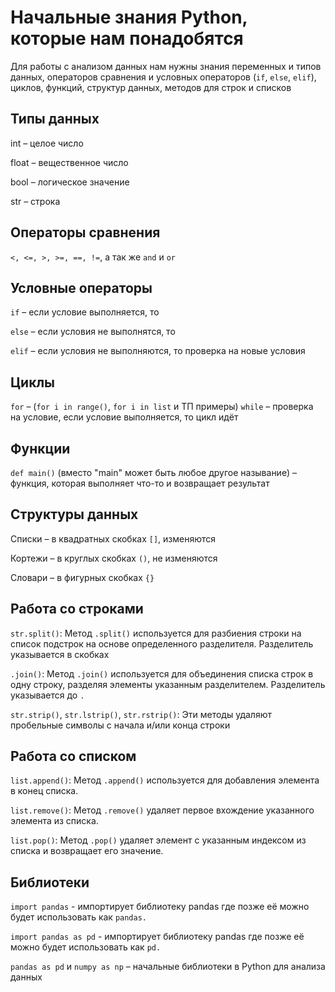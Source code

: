 # Начальные знания Python, которые нам понадобятся

Для работы с анализом данных нам нужны знания переменных и типов данных, операторов сравнения и условных
операторов (`if`, `else`, `elif`), циклов, функций, структур данных, методов для строк и списков

## Типы данных

int – целое число

float – вещественное число

bool – логическое значение

str – строка

## Операторы сравнения

`<, <=, >, >=, ==, !=`, а так же `and` и `or`

## Условные операторы

`if` – если условие выполняется, то

`else` – если условия не выполнятся, то

`elif` – если условия не выполняются, то проверка на новые условия

## Циклы

`for` – (`for i in range()`, `for i in list` и ТП примеры)
`while` – проверка на условие, если условие выполняется, то цикл идёт

## Функции

`def main()` (вместо "main" может быть любое другое называние) – функция, которая выполняет что-то и возвращает
результат

## Структуры данных

Списки – в квадратных скобках `[]`, изменяются

Кортежи – в круглых скобках `()`, не изменяются

Словари – в фигурных скобках `{}`

## Работа со строками

`str.split()`: Метод `.split()` используется для разбиения строки на список подстрок на основе определенного
разделителя. Разделитель указывается в скобках

`.join()`: Метод `.join()` используется для объединения списка строк в одну строку, разделяя элементы указанным
разделителем. Разделитель указывается до `.`

`str.strip()`, `str.lstrip()`, `str.rstrip()`: Эти методы удаляют пробельные символы с начала и/или конца строки

## Работа со списком

`list.append()`: Метод `.append()` используется для добавления элемента в конец списка.

`list.remove()`: Метод `.remove()` удаляет первое вхождение указанного элемента из списка.

`list.pop()`: Метод `.pop()` удаляет элемент с указанным индексом из списка и возвращает его значение.

## Библиотеки

`import pandas` - импортирует библиотеку pandas где позже её можно будет использовать как `pandas.`

`import pandas as pd` - импортирует библиотеку pandas где позже её можно будет использовать как `pd.`

`pandas as pd` и `numpy as np` – начальные библиотеки в Python для анализа данных  
